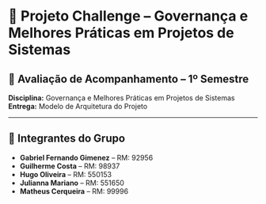 # 📘 Projeto Challenge – Governança e Melhores Práticas em Projetos de Sistemas

## 📅 Avaliação de Acompanhamento – 1º Semestre  
**Disciplina:** Governança e Melhores Práticas em Projetos de Sistemas  
**Entrega:** Modelo de Arquitetura do Projeto

---

## 👥 Integrantes do Grupo

- **Gabriel Fernando Gimenez** – RM: 92956  
- **Guilherme Costa** – RM: 98937  
- **Hugo Oliveira** – RM: 550153  
- **Julianna Mariano** – RM: 551650  
- **Matheus Cerqueira** – RM: 99996  
